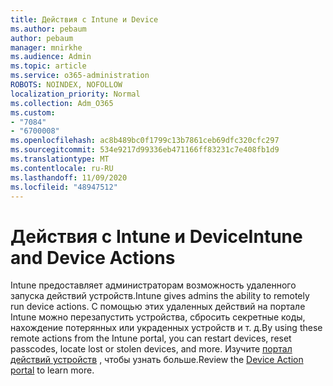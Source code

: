 ```yaml
---
title: Действия с Intune и Device
ms.author: pebaum
author: pebaum
manager: mnirkhe
ms.audience: Admin
ms.topic: article
ms.service: o365-administration
ROBOTS: NOINDEX, NOFOLLOW
localization_priority: Normal
ms.collection: Adm_O365
ms.custom:
- "7084"
- "6700008"
ms.openlocfilehash: ac8b489bc0f1799c13b7861ceb69dfc320cfc297
ms.sourcegitcommit: 534e9217d99336eb471166ff83231c7e408fb1d9
ms.translationtype: MT
ms.contentlocale: ru-RU
ms.lasthandoff: 11/09/2020
ms.locfileid: "48947512"
---
```

# <a name="intune-and-device-actions"></a><span data-ttu-id="7a04a-102">Действия с Intune и Device</span><span class="sxs-lookup"><span data-stu-id="7a04a-102">Intune and Device Actions</span></span>

<span data-ttu-id="7a04a-103">Intune предоставляет администраторам возможность удаленного запуска действий устройств.</span><span class="sxs-lookup"><span data-stu-id="7a04a-103">Intune gives admins the ability to remotely run device actions.</span></span> <span data-ttu-id="7a04a-104">С помощью этих удаленных действий на портале Intune можно перезапустить устройства, сбросить секретные коды, нахождение потерянных или украденных устройств и т. д.</span><span class="sxs-lookup"><span data-stu-id="7a04a-104">By using these remote actions from the Intune portal, you can restart devices, reset passcodes, locate lost or stolen devices, and more.</span></span> <span data-ttu-id="7a04a-105">Изучите [портал действий устройств](https://docs.microsoft.com/mem/intune/remote-actions/) , чтобы узнать больше.</span><span class="sxs-lookup"><span data-stu-id="7a04a-105">Review the [Device Action portal](https://docs.microsoft.com/mem/intune/remote-actions/) to learn more.</span></span>
